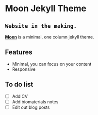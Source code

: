 # Moon Jekyll Theme
  
## `Website in the making.`
    
**[Moon](https://taylantatli.github.io/Moon)** is a minimal, one column jekyll theme.

## Features
* Minimal, you can focus on your content
* Responsive

## To do list
- [ ] Add CV
- [ ] Add biomaterials notes
- [ ] Edit out blog posts